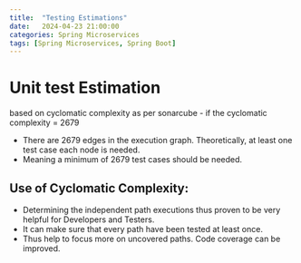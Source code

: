 ```yaml
---
title:  "Testing Estimations"
date:   2024-04-23 21:00:00
categories: Spring Microservices
tags: [Spring Microservices, Spring Boot]
---
```


# Unit test Estimation

based on cyclomatic complexity as per sonarcube - if the cyclomatic complexity = 2679
* There are 2679 edges in the execution graph. Theoretically, at least one test case each node is needed. 
* Meaning a minimum of 2679 test cases should be needed.

## Use of Cyclomatic Complexity:

* Determining the independent path executions thus proven to be very helpful for Developers and Testers.
* It can make sure that every path have been tested at least once.
* Thus help to focus more on uncovered paths. Code coverage can be improved.